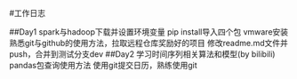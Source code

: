 #工作日志

##Day1
spark与hadoop下载并设置环境变量
pip install导入四个包
vmware安装
熟悉git与github的使用方法，拉取远程仓库奖励好的项目
修改readme.md文件并push，合并到测试分支dev
##Day2
学习时间序列相关算法和模型(by bilibili)
pandas包查询使用方法
使用git提交日历，熟练使用git